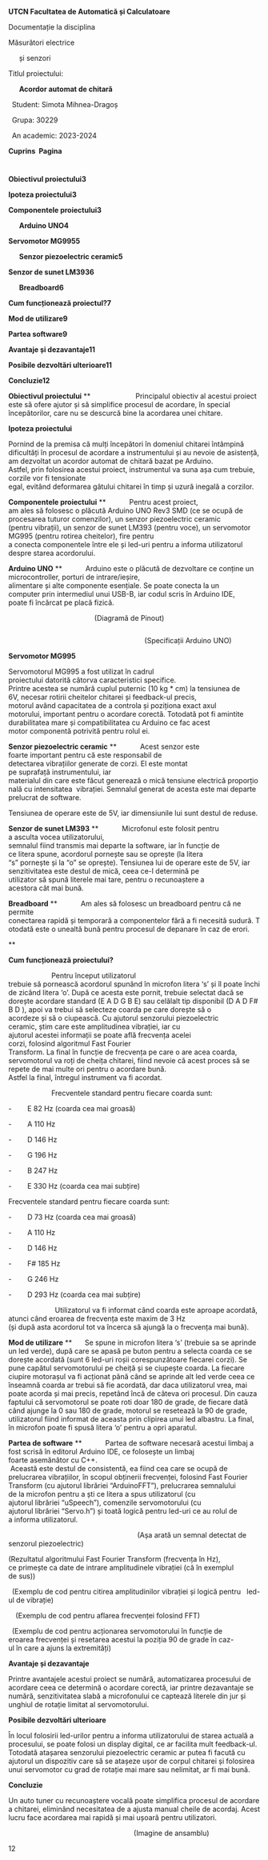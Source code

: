 ﻿**UTCN Facultatea de Automatică și Calculatoare**

Documentație la disciplina

Măsurători electrice

`   `și senzori

Titlul proiectului:

`   `**Acordor automat de chitară**

` `Student: Simota Mihnea-Dragoș

` `Grupa: 30229

` `An academic: 2023-2024



**Cuprins 									Pagina**					
#
**Obiectivul proiectului3**

**Ipoteza proiectului3**

**Componentele proiectului3**

` 	`**Arduino UNO4**

**Servomotor MG9955**

` 	`**Senzor piezoelectric ceramic5**

**Senzor de sunet LM3936**

` 	`**Breadboard6**

**Cum funcționează proiectul?7**

**Mod de utilizare9**

**Partea software9**

**Avantaje și dezavantaje11**

**Posibile dezvoltări ulterioare11**

**Concluzie12**






**Obiectivul proiectului**
**
`            `Principalul obiectiv al acestui proiect este să ofere ajutor și să simplifice procesul de acordare, în special începătorilor, care nu se descurcă bine la acordarea unei chitare.



**Ipoteza proiectului**

Pornind de la premisa că mulți începători în domeniul chitarei întâmpină dificultăți în procesul de acordare a instrumentului și au nevoie de asistență, am dezvoltat un acordor automat de chitară bazat pe Arduino. Astfel, prin folosirea acestui proiect, instrumentul va suna așa cum trebuie, corzile vor fi tensionate  egal, evitând deformarea gâtului chitarei în timp și uzură inegală a corzilor.

**Componentele proiectului**
**
`      `Pentru acest proiect, am ales să folosesc o plăcută Arduino UNO Rev3 SMD (ce se ocupă de procesarea tuturor comenzilor), un senzor piezoelectric ceramic (pentru vibrații), un senzor de sunet LM393 (pentru voce), un servomotor MG995 (pentru rotirea cheitelor), fire pentru a conecta componentele între ele și led-uri pentru a informa utilizatorul despre starea acordorului.





**Arduino UNO**
**
`      `Arduino este o plăcută de dezvoltare ce conține un microcontroller, porturi de intrare/ieșire, alimentare și alte componente esențiale. Se poate conecta la un computer prin intermediul unui USB-B, iar codul scris în Arduino IDE, poate fi încărcat pe placă fizică.

`                        `(Diagramă de Pinout)



`                                                                                                            `(Specificații Arduino UNO)





**Servomotor MG995**

Servomotorul MG995 a fost utilizat în cadrul proiectului datorită câtorva caracteristici specifice. Printre acestea se numără cuplul puternic (10 kg \* cm) la tensiunea de 6V, necesar rotirii cheitelor chitarei și feedback-ul precis, motorul având capacitatea de a controla și poziționa exact axul motorului, important pentru o acordare corectă. Totodată pot fi amintite durabilitatea mare și compatibilitatea cu Arduino ce fac acest motor componentă potrivită pentru rolul ei.





**Senzor piezoelectric ceramic**
**
`      `Acest senzor este foarte important pentru că este responsabil de detectarea vibrațiilor generate de corzi. El este montat pe suprafață instrumentului, iar materialul din care este făcut generează o mică tensiune electrică proporțională cu intensitatea    vibrației. Semnalul generat de acesta este mai departe prelucrat de software.











Tensiunea de operare este de 5V, iar dimensiunile lui sunt destul de reduse.



**Senzor de sunet LM393**
**
`      `Microfonul este folosit pentru a asculta vocea utilizatorului, semnalul fiind transmis mai departe la software, iar în funcție de ce litera spune, acordorul pornește sau se oprește (la litera “s” pornește și la “o” se oprește). Tensiunea lui de operare este de 5V, iar senzitivitatea este destul de mică, ceea ce-l determină pe utilizator să spună literele mai tare, pentru o recunoaștere a acestora cât mai bună.











**Breadboard**
**
`      `Am ales să folosesc un breadboard pentru că ne permite conectarea rapidă și temporară a componentelor fără a fi necesită sudură. Totodată este o unealtă bună pentru procesul de depanare în caz de erori.














**


**Cum funcționează proiectului?**

`            `Pentru început utilizatorul trebuie să pornească acordorul spunând în microfon litera ‘s’ și îl poate închide zicând litera ‘o’. După ce acesta este pornit, trebuie selectat dacă se dorește acordare standard (E A D G B E) sau celălalt tip disponibil (D A D F# B D ), apoi va trebui să selecteze coarda pe care dorește să o acordeze și să o ciupească. Cu ajutorul senzorului piezoelectric ceramic, știm care este amplitudinea vibrației, iar cu ajutorul acestei informații se poate află frecvența acelei corzi, folosind algoritmul Fast Fourier Transform. La final în funcție de frecvența pe care o are acea coarda, servomotorul va roți de cheița chitarei, fiind nevoie că acest proces să se repete de mai multe ori pentru o acordare bună. Astfel la final, întregul instrument va fi acordat.

`            `Frecventele standard pentru fiecare coarda sunt:      

\-        E 82 Hz (coarda cea mai groasă)

\-        A 110 Hz

\-        D 146 Hz

\-        G 196 Hz

\-        B 247 Hz

\-        E 330 Hz (coarda cea mai subțire)





Frecventele standard pentru fiecare coarda sunt:      

\-        D 73 Hz (coarda cea mai groasă)

\-        A 110 Hz

\-        D 146 Hz

\-        F# 185 Hz

\-        G 246 Hz

\-        D 293 Hz (coarda cea mai subțire)

`             `Utilizatorul va fi informat când coarda este aproape acordată, atunci când eroarea de frecvența este maxim de 3 Hz (și după asta acordorul tot va încerca să ajungă la o frecvența mai bună).









**Mod de utilizare**
**
`	`Se spune in microfon litera ‘s’ (trebuie sa se aprinde un led verde), după care se apasă pe buton pentru a selecta coarda ce se dorește acordată (sunt 6 led-uri roșii corespunzătoare fiecarei corzi). Se pune capătul servomotorului pe cheiță și se ciupește coarda. La fiecare ciupire motorașul va fi acționat până când se aprinde alt led verde ceea ce înseamnă coarda ar trebui să fie acordată, dar daca utilizatorul vrea, mai poate acorda și mai precis, repetând încă de câteva ori procesul. Din cauza faptului că servomotorul se poate roti doar 180 de grade, de fiecare dată când ajunge la 0 sau 180 de grade, motorul se resetează la 90 de grade, utilizatorul fiind informat de aceasta prin clipirea unui led albastru. La final, în microfon poate fi spusă litera ‘o’ pentru a opri aparatul.


**Partea de software**
**
`      `Partea de software necesară acestui limbaj a fost scrisă în editorul Arduino IDE, ce folosește un limbaj foarte asemănător cu C++.  Această este destul de consistentă, ea fiind cea care se ocupă de prelucrarea vibrațiilor, în scopul obținerii frecvenței, folosind Fast Fourier Transform (cu ajutorul librăriei “ArduinoFFT”), prelucrarea semnalului de la microfon pentru a ști ce litera a spus utilizatorul (cu ajutorul librăriei “uSpeech”), comenzile servomotorului (cu ajutorul librăriei “Servo.h”) și toată logică pentru led-uri ce au rolul de a informa utilizatorul.







`                                    `(Așa arată un semnal detectat de senzorul piezoelectric)











(Rezultatul algoritmului Fast Fourier Transform (frecvența în Hz), ce primește ca date de intrare amplitudinele vibrației (că în exemplul de sus))



` `(Exemplu de cod pentru citirea amplitudinilor vibrației și logică pentru   led-ul de vibrație)













`  `(Exemplu de cod pentru aflarea frecvenței folosind FFT)










` `(Exemplu de cod pentru acționarea servomotorului în funcție de eroarea frecvenței și resetarea acestui la poziția 90 de grade în caz-ul în care a ajuns la extremități)


**Avantaje și dezavantaje**

Printre avantajele acestui proiect se numără, automatizarea procesului de acordare ceea ce determină o acordare corectă, iar printre dezavantaje se numără, senzitivitatea slabă a microfonului ce captează literele din jur și unghiul de rotație limitat al servomotorului.

**Posibile dezvoltări ulterioare**

În locul folosirii led-urilor pentru a informa utilizatorului de starea actuală a procesului, se poate folosi un display digital, ce ar facilita mult feedback-ul. Totodată atașarea senzorului piezoelectric ceramic ar putea fi facută cu ajutorul un dispozitiv care să se atașeze ușor de corpul chitarei și folosirea unui servomotor cu grad de rotație mai mare sau nelimitat, ar fi mai bună.


**Concluzie**

Un auto tuner cu recunoaștere vocală poate simplifica procesul de acordare a chitarei, eliminând necesitatea de a ajusta manual cheile de acordaj. Acest lucru face acordarea mai rapidă și mai ușoară pentru utilizatori.









`									`(Imagine de ansamblu)

12

